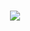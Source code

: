 <h1 align="center">
  <a href="#">
    <img src="https://readme-typing-svg.herokuapp.com/?lines=Hey,+There!+👋;Ouaklim+Othmane+Here...;It's+great+connecting+with+you!&center=true&size=22">
  </a>
</h1>
